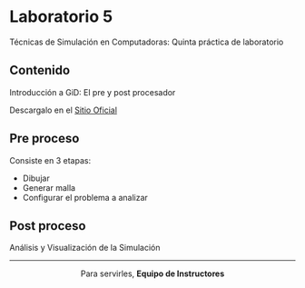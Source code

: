 # Laboratorio 5
Técnicas de Simulación en Computadoras: Quinta práctica de laboratorio 

## Contenido
Introducción a GiD: El pre y post procesador

Descargalo en el [Sitio Oficial](https://www.gidhome.com/download/) 

## Pre proceso

Consiste en 3 etapas:

- Dibujar 
- Generar malla
- Configurar el problema a analizar



## Post proceso

Análisis y Visualización de la Simulación

<hr>
<p align="center">Para servirles, <strong>Equipo de Instructores</strong></p>

